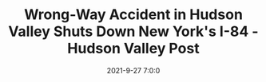 ---
"title": "Wrong-Way Accident in Hudson Valley Shuts Down New York's I-84 - Hudson Valley Post"
"date": "2021-9-27 7:0:0"
"feed_name": "GOOGLENEWSMINING"
"feed_website": "https://news.google.com/search?q=mining%2Bincident&hl=en-US&gl=US&ceid=US:en"
"feed_rss": "https://news.google.com/rss/search?q=mining%2Bincident&hl=en-US&gl=US&ceid=US:en"
"link": "https://hudsonvalleypost.com/wrong-way-accident-in-hudson-valley-shuts-down-new-yorks-i-84/"
"source": "{'href': 'https://hudsonvalleypost.com', 'title': 'Hudson Valley Post'}"
"file": "_posts/2021-1-1-2a1b1267e00839a77f3d2a7d4656f4ba7cd9cf6a.md"
"accident": "0"
"drilling": "0"
"dead": "0"
"injured": "0"
"arrested": "0"
"place": "unknown place"
"where": "unknown site"
"causes": "unknown"
"place_uri": "unknown place"
---